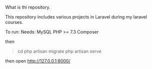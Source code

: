 What is thi repository.

This repository includes various projects in Laravel during my laravel courses.

To run:
Needs:
MySQL
PHP >= 7.3
Composer

then

> cd <project name>
> php artisan migrate
> php artisan serve

then open
http://127.0.0.1:8000/
